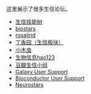 <!-- # 生信论坛 -->

这里展示了很多生信论坛。

- [生信技能树](http://www.biotrainee.com/forum.php)
- [biostars](https://www.biostars.org/)
- [rosalind](https://rosalind.info/problems/locations/)
- [丁香园（生信板块）](https://www.dxy.cn/bbs/newweb/pc/board/72)
- [小木虫](http://muchong.com/)
- [生物信息hao123](http://abc.cbi.pku.edu.cn/)
- [豆瓣生信小组](https://www.douban.com/group/bioinformatics/)
- [Galaxy User Support](https://biostar.usegalaxy.org/)
- [Bioconductor User Support](https://support.bioconductor.org/)
- [Neurostars](https://neurostars.org/)


<!-- # There is a card of code！

```py
print("Hello World!")
```

```html
<p>This is a paragraph</p>
<a href="//docsify.js.org/">Docsify</a>
```

```bash
echo "hello"
```

```php
function getAdder(int $x): int 
{
    return 123;
}
``` -->
